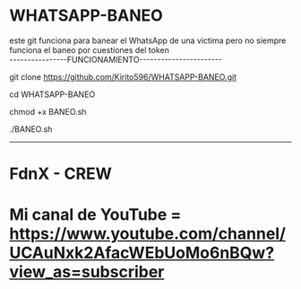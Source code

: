 # WHATSAPP-BANEO
este git funciona para banear el WhatsApp de una victima 
pero no siempre funciona el baneo por cuestiones del token  
----------------FUNCIONAMIENTO-----------------------

git clone https://github.com/Kirito596/WHATSAPP-BANEO.git

cd WHATSAPP-BANEO

chmod +x BANEO.sh

./BANEO.sh  



------------------------------------------------------
# FdnX - CREW
# Mi canal de YouTube = https://www.youtube.com/channel/UCAuNxk2AfacWEbUoMo6nBQw?view_as=subscriber
